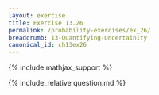 ```yaml
---
layout: exercise
title: Exercise 13.26
permalink: /probability-exercises/ex_26/
breadcrumb: 13-Quantifying-Uncertainity
canonical_id: ch13ex26
---
```


{% include mathjax_support %}
<div id="hiddden">{% include_relative question.md %}</div>